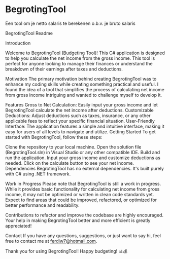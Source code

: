 # BegrotingTool
Een tool om je netto salaris te berekenen o.b.v. je bruto salaris

BegrotingTool Readme

Introduction

Welcome to BegrotingTool (Budgeting Tool)! This C# application is designed to help you calculate the net income from the gross income. This tool is perfect for anyone looking to manage their finances or understand the breakdown of their earnings after taxes and deductions.

Motivation
The primary motivation behind creating BegrotingTool was to enhance my coding skills while creating something practical and useful. I found the idea of a tool that simplifies the process of calculating net income from gross income intriguing and wanted to challenge myself to develop it.

Features
Gross to Net Calculation: Easily input your gross income and let BegrotingTool calculate the net income after deductions.
Customizable Deductions: Adjust deductions such as taxes, insurance, or any other applicable fees to reflect your specific financial situation.
User-Friendly Interface: The application features a simple and intuitive interface, making it easy for users of all levels to navigate and utilize.
Getting Started
To get started with BegrotingTool, follow these steps:

Clone the repository to your local machine.
Open the solution file (BegrotingTool.sln) in Visual Studio or any other compatible IDE.
Build and run the application.
Input your gross income and customize deductions as needed.
Click on the calculate button to see your net income.
Dependencies
BegrotingTool has no external dependencies. It's built purely with C# using .NET framework.

Work in Progress
Please note that BegrotingTool is still a work in progress. While it provides basic functionality for calculating net income from gross income, it may not be optimized or written in clean code standards yet. Expect to find areas that could be improved, refactored, or optimized for better performance and readability.

Contributions to refactor and improve the codebase are highly encouraged. Your help in making BegrotingTool better and more efficient is greatly appreciated!

Contact
If you have any questions, suggestions, or just want to say hi, feel free to contact me at ferdiw7@hotmail.com.

Thank you for using BegrotingTool! Happy budgeting! 📊💰
